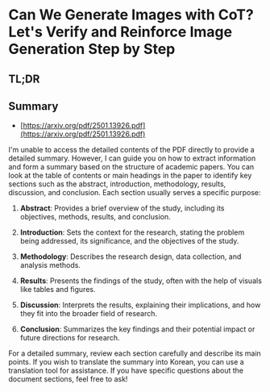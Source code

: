 # Can We Generate Images with CoT? Let's Verify and Reinforce Image Generation Step by Step
## TL;DR
## Summary
- [https://arxiv.org/pdf/2501.13926.pdf](https://arxiv.org/pdf/2501.13926.pdf)

I'm unable to access the detailed contents of the PDF directly to provide a detailed summary. However, I can guide you on how to extract information and form a summary based on the structure of academic papers. You can look at the table of contents or main headings in the paper to identify key sections such as the abstract, introduction, methodology, results, discussion, and conclusion. Each section usually serves a specific purpose:

1. **Abstract**: Provides a brief overview of the study, including its objectives, methods, results, and conclusion.

2. **Introduction**: Sets the context for the research, stating the problem being addressed, its significance, and the objectives of the study.

3. **Methodology**: Describes the research design, data collection, and analysis methods.

4. **Results**: Presents the findings of the study, often with the help of visuals like tables and figures.

5. **Discussion**: Interprets the results, explaining their implications, and how they fit into the broader field of research.

6. **Conclusion**: Summarizes the key findings and their potential impact or future directions for research.

For a detailed summary, review each section carefully and describe its main points. If you wish to translate the summary into Korean, you can use a translation tool for assistance. If you have specific questions about the document sections, feel free to ask!